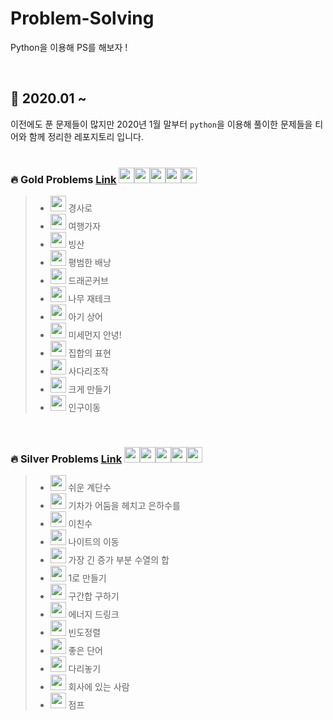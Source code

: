 # Problem-Solving

Python을 이용해 PS를 해보자 !  

<br> 

## :calendar: 2020.01 ~ 

이전에도 푼 문제들이 많지만 2020년 1월 말부터 ```python```을 이용해 풀이한 문제들을 티어와 함께 정리한 레포지토리 입니다.  
<br>

### :fire: Gold Problems [<ins>Link</ins>](myenv1/boj/problems/gold) <img height="25px" width="25px=" src="https://static.solved.ac/tier_small/15.svg"/><img height="25px" width="25px=" src="https://static.solved.ac/tier_small/14.svg"/><img height="25px" width="25px=" src="https://static.solved.ac/tier_small/13.svg"/><img height="25px" width="25px=" src="https://static.solved.ac/tier_small/12.svg"/><img height="25px" width="25px=" src="https://static.solved.ac/tier_small/11.svg"/>

> - <img height="25px" width="25px=" src="https://static.solved.ac/tier_small/13.svg"/> 경사로 
> - <img height="25px" width="25px=" src="https://static.solved.ac/tier_small/12.svg"/> 여행가자 
> - <img height="25px" width="25px=" src="https://static.solved.ac/tier_small/12.svg"/> 빙산 
> - <img height="25px" width="25px=" src="https://static.solved.ac/tier_small/12.svg"/> 평범한 배낭 
> - <img height="25px" width="25px=" src="https://static.solved.ac/tier_small/12.svg"/> 드래곤커브 
> - <img height="25px" width="25px=" src="https://static.solved.ac/tier_small/12.svg"/> 나무 재테크 
> - <img height="25px" width="25px=" src="https://static.solved.ac/tier_small/12.svg"/> 아기 상어 
> - <img height="25px" width="25px=" src="https://static.solved.ac/tier_small/12.svg"/> 미세먼지 안녕! 
> - <img height="25px" width="25px=" src="https://static.solved.ac/tier_small/11.svg"/> 집합의 표현 
> - <img height="25px" width="25px=" src="https://static.solved.ac/tier_small/11.svg"/> 사다리조작  
> - <img height="25px" width="25px=" src="https://static.solved.ac/tier_small/11.svg"/> 크게 만들기
> - <img height="25px" width="25px=" src="https://static.solved.ac/tier_small/11.svg"/> 인구이동  

<br>

### :fire: Silver Problems [<ins>Link</ins>](myenv1/boj/problems/silver) <img height="25px" width="25px=" src="https://static.solved.ac/tier_small/10.svg"/><img height="25px" width="25px=" src="https://static.solved.ac/tier_small/9.svg"/><img height="25px" width="25px=" src="https://static.solved.ac/tier_small/8.svg"/><img height="25px" width="25px=" src="https://static.solved.ac/tier_small/7.svg"/><img height="25px" width="25px=" src="https://static.solved.ac/tier_small/6.svg"/>

>- <img height="25px" width="25px=" src="https://static.solved.ac/tier_small/10.svg"/> 쉬운 계단수
>- <img height="25px" width="25px=" src="https://static.solved.ac/tier_small/10.svg"/> 기차가 어둠을 헤치고 은하수를
>- <img height="25px" width="25px=" src="https://static.solved.ac/tier_small/9.svg"/> 이친수 
>- <img height="25px" width="25px=" src="https://static.solved.ac/tier_small/9.svg"/> 나이트의 이동 
>- <img height="25px" width="25px=" src="https://static.solved.ac/tier_small/9.svg"/> 가장 긴 증가 부분 수열의 합 
>- <img height="25px" width="25px=" src="https://static.solved.ac/tier_small/8.svg"/> 1로 만들기 
>- <img height="25px" width="25px=" src="https://static.solved.ac/tier_small/8.svg"/> 구간합 구하기 
>- <img height="25px" width="25px=" src="https://static.solved.ac/tier_small/8.svg"/> 에너지 드링크 
>- <img height="25px" width="25px=" src="https://static.solved.ac/tier_small/7.svg"/> 빈도정렬 
>- <img height="25px" width="25px=" src="https://static.solved.ac/tier_small/7.svg"/> 좋은 단어 
>- <img height="25px" width="25px=" src="https://static.solved.ac/tier_small/6.svg"/> 다리놓기 
>- <img height="25px" width="25px=" src="https://static.solved.ac/tier_small/6.svg"/> 회사에 있는 사람 
>- <img height="25px" width="25px=" src="https://static.solved.ac/tier_small/6.svg"/> 점프  
